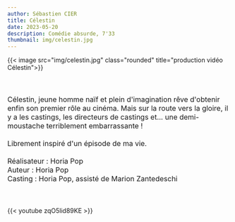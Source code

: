 ```yaml
---
author: Sébastien CIER
title: Célestin
date: 2023-05-20
description: Comédie absurde, 7'33
thumbnail: img/celestin.jpg
---
```

{{< image src="img/celestin.jpg" class="rounded" title="production vidéo C&eacute;lestin">}}

<p style='margin:0cm;font-size:16px;'>&nbsp;</p>
<p style='margin:0cm;font-size:16px;'>&nbsp;</p>
<p style='margin:0cm;font-size:16px;'>C&eacute;lestin, jeune homme na&iuml;f et plein d&apos;imagination r&ecirc;ve d&apos;obtenir enfin son premier r&ocirc;le au cin&eacute;ma. Mais sur la route vers la gloire, il y a les castings, les directeurs de castings et... une demi-moustache terriblement embarrassante&nbsp;!</p>
<p style='margin:0cm;font-size:16px;'>&nbsp;</p>
<p style='margin:0cm;font-size:16px;'>Librement inspir&eacute; d&apos;un &eacute;pisode de ma vie.</p>
<p style='margin:0cm;font-size:16px;'>&nbsp;</p>
<p style='margin:0cm;font-size:16px;'>R&eacute;alisateur&nbsp;: Horia Pop</p>
<p style='margin:0cm;font-size:16px;'>Auteur&nbsp;: Horia Pop</p>
<p style='margin:0cm;font-size:16px;'>Casting : Horia Pop, assist&eacute; de Marion Zantedeschi</p>
<p style='margin:0cm;font-size:16px;'>&nbsp;</p>
<p style='margin:0cm;font-size:16px;'>&nbsp;</p>

{{< youtube zqO5lid89KE >}}


